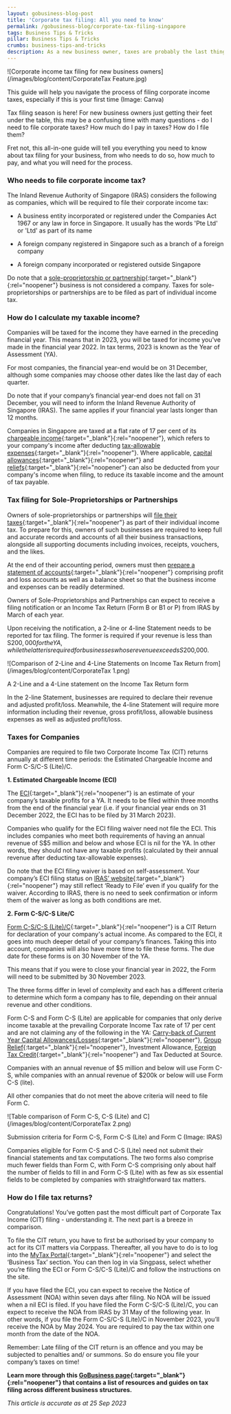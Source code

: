 ```yaml
---
layout: gobusiness-blog-post
title: 'Corporate tax filing: All you need to know'
permalink: /gobusiness-blog/corporate-tax-filing-singapore
tags: Business Tips & Tricks
pillar: Business Tips & Tricks
crumbs: business-tips-and-tricks
description: As a new business owner, taxes are probably the last thing you think about. Here’s all you need to know about corporate taxes in under five minutes.
---
```


![Corporate income tax filing for new business owners](/images/blog/content/CorporateTax Feature.jpg)
<figcaption>This guide will help you navigate the process of filing corporate income taxes, especially if this is your first time (Image: Canva)</figcaption>

Tax filing season is here! For new business owners just getting their feet under the table, this may be a confusing time with many questions - do I need to file corporate taxes? How much do I pay in taxes? How do I file them? 

Fret not, this all-in-one guide will tell you everything you need to know about tax filing for your business, from who needs to do so, how much to pay, and what you will need for the process.

### Who needs to file corporate income tax?

The Inland Revenue Authority of Singapore (IRAS) considers the following as companies, which will be required to file their corporate income tax: 

- A business entity incorporated or registered under the Companies Act 1967 or any law in force in Singapore. It usually has the words 'Pte Ltd' or 'Ltd' as part of its name

- A foreign company registered in Singapore such as a branch of a foreign company

- A foreign company incorporated or registered outside Singapore

Do note that a [sole-proprietorship or partnership](https://www.iras.gov.sg/taxes/individual-income-tax/self-employed-and-partnerships/tax-obligations-of-self-employed-persons/basic-guide-for-self-employed-persons){:target="_blank"}{:rel="noopener"} business is not considered a company. Taxes for sole-proprietorships or partnerships are to be filed as part of individual income tax.

### How do I calculate my taxable income? 

Companies will be taxed for the income they have earned in the preceding financial year. This means that in 2023, you will be taxed for income you’ve made in the financial year 2022. In tax terms, 2023 is known as the Year of Assessment (YA).

For most companies, the financial year-end would be on 31 December, although some companies may choose other dates like the last day of each quarter. 

Do note that if your company’s financial year-end does not fall on 31 December, you will need to inform the Inland Revenue Authority of Singapore (IRAS). The same applies if your financial year lasts longer than 12 months.

Companies in Singapore are taxed at a flat rate of 17 per cent of its [chargeable income](https://www.iras.gov.sg/taxes/corporate-income-tax/income-deductions-for-companies/taxable-non-taxable-income){:target="_blank"}{:rel="noopener"}, which refers to your company's income after deducting [tax-allowable expenses](https://www.iras.gov.sg/taxes/corporate-income-tax/income-deductions-for-companies/business-expenses){:target="_blank"}{:rel="noopener"}. Where applicable, [capital allowances](https://www.iras.gov.sg/taxes/corporate-income-tax/income-deductions-for-companies/claiming-allowances/capital-allowances){:target="_blank"}{:rel="noopener"} and [reliefs](https://www.iras.gov.sg/taxes/corporate-income-tax/income-deductions-for-companies/claiming-reliefs){:target="_blank"}{:rel="noopener"} can also be deducted from your company's income when filing, to reduce its taxable income and the amount of tax payable. 

### Tax filing for Sole-Proprietorships or Partnerships

Owners of sole-proprietorships or partnerships will [file their taxes](https://www.iras.gov.sg/taxes/individual-income-tax/self-employed-and-partnerships/tax-obligations-of-self-employed-persons/basic-guide-for-self-employed-persons){:target="_blank"}{:rel="noopener"} as part of their individual income tax. To prepare for this, owners of such businesses are required to keep full and accurate records and accounts of all their business transactions, alongside all supporting documents including invoices, receipts, vouchers, and the likes.

At the end of their accounting period, owners must then [prepare a statement of accounts](https://www.iras.gov.sg/taxes/individual-income-tax/self-employed-and-partnerships/calculating-my-business-income/preparing-statement-of-accounts){:target="_blank"}{:rel="noopener"} comprising profit and loss accounts as well as a balance sheet so that the business income and expenses can be readily determined.

Owners of Sole-Proprietorships and Partnerships can expect to receive a filing notification or an Income Tax Return (Form B or B1 or P) from IRAS by March of each year. 

Upon receiving the notification, a 2-line or 4-line Statement needs to be reported for tax filing. The former is required if your revenue is less than S$200,000 for the YA, while the latter is required for businesses whose revenue exceeds S$200,000. 

![Comparison of 2-Line and 4-Line Statements on Income Tax Return from](/images/blog/content/CorporateTax 1.png)
<figcaption>A 2-Line and a 4-Line statement on the Income Tax Return form</figcaption>

In the 2-line Statement, businesses are required to declare their revenue and adjusted profit/loss. Meanwhile, the 4-line Statement will require more information including their revenue, gross profit/loss, allowable business expenses as well as adjusted profit/loss.

### Taxes for Companies

Companies are required to file two Corporate Income Tax (CIT) returns annually at different time periods: the Estimated Chargeable Income and Form C-S/C-S (Lite)/C. 

**1. Estimated Chargeable Income (ECI)**

The [ECI](https://www.iras.gov.sg/taxes/corporate-income-tax/estimated-chargeable-income-(eci)-filing){:target="_blank"}{:rel="noopener"} is an estimate of your company’s taxable profits for a YA. It needs to be filed within three months from the end of the financial year (i.e. if your financial year ends on 31 December 2022, the ECI has to be filed by 31 March 2023).

Companies who qualify for the ECI filing waiver need not file the ECI. This includes companies who meet both requirements of having an annual revenue of S$5 million and below and whose ECI is nil for the YA. In other words, they should not have any taxable profits (calculated by their annual revenue after deducting tax-allowable expenses).

Do note that the ECI filing waiver is based on self-assessment. Your company’s ECI filing status on [IRAS’ website](https://mytax.iras.gov.sg/ESVWeb/default.aspx){:target="_blank"}{:rel="noopener"} may still reflect ‘Ready to File’ even if you qualify for the waiver. According to IRAS, there is no need to seek confirmation or inform them of the waiver as long as both conditions are met. 

**2. Form C-S/C-S Lite/C**

[Form C-S/C-S (Lite)/C](https://www.iras.gov.sg/taxes/corporate-income-tax/form-c-s-form-c-s-(lite)-form-c-filing/overview-of-form-c-s-form-c-s-(lite)-form-c){:target="_blank"}{:rel="noopener"} is a CIT Return for declaration of your company's actual income. As compared to the ECI, it goes into much deeper detail of your company’s finances. Taking this into account, companies will also have more time to file these forms. The due date for these forms is on 30 November of the YA. 

This means that if you were to close your financial year in 2022, the Form will need to be submitted by 30 November 2023. 

The three forms differ in level of complexity and each has a different criteria to determine which form a company has to file, depending on their annual revenue and other conditions. 

Form C-S and Form C-S (Lite) are applicable for companies that only derive income taxable at the prevailing Corporate Income Tax rate of 17 per cent and are not claiming any of the following in the YA: [Carry-back of Current Year Capital Allowances/Losses](https://www.iras.gov.sg/taxes/corporate-income-tax/income-deductions-for-companies/claiming-reliefs/loss-carry-back-relief){:target="_blank"}{:rel="noopener"}, [Group Relief](https://www.iras.gov.sg/taxes/corporate-income-tax/income-deductions-for-companies/claiming-reliefs/group-relief){:target="_blank"}{:rel="noopener"}, Investment Allowance, [Foreign Tax Credit](https://www.iras.gov.sg/taxes/corporate-income-tax/income-deductions-for-companies/claiming-reliefs/foreign-tax-credit){:target="_blank"}{:rel="noopener"} and Tax Deducted at Source.

Companies with an annual revenue of $5 million and below will use Form C-S, while companies with an annual revenue of $200k or below will use Form C-S (lite).

All other companies that do not meet the above criteria will need to file Form C.

![Table comparison of Form C-S, C-S (Lite) and C](/images/blog/content/CorporateTax 2.png)
<figcaption>Submission criteria for Form C-S, Form C-S (Lite) and Form C (Image: IRAS)</figcaption>

Companies eligible for Form C-S and C-S (Lite) need not submit their financial statements and tax computations. The two forms also comprise much fewer fields than Form C, with Form C-S comprising only about half the number of fields to fill in and Form C-S (Lite) with as few as six essential fields to be completed by companies with straightforward tax matters. 

### How do I file tax returns? 

Congratulations! You’ve gotten past the most difficult part of Corporate Tax Income (CIT) filing - understanding it. The next part is a breeze in comparison. 

To file the CIT return, you have to first be authorised by your company to act for its CIT matters via Corppass. Thereafter, all you have to do is to log into the [MyTax Portal](https://mytax.iras.gov.sg/ESVWeb/default.aspx){:target="_blank"}{:rel="noopener"} and select the ‘Business Tax’ section. You can then log in via Singpass, select whether you’re filing the ECI or Form C-S/C-S (Lite)/C and follow the instructions on the site.

If you have filed the ECI, you can expect to receive the Notice of Assessment (NOA) within seven days after filing. No NOA will be issued when a nil ECI is filed. If you have filed the Form C-S/C-S (Lite)/C, you can expect to receive the NOA from IRAS by 31 May of the following year. In other words, if you file the Form C-S/C-S (Lite)/C in November 2023, you’ll receive the NOA by May 2024. You are required to pay the tax within one month from the date of the NOA. 

Remember: Late filing of the CIT return is an offence and you may be subjected to penalties and/ or summons. So do ensure you file your company’s taxes on time!

**Learn more through this [GoBusiness page](https://www.gobusiness.gov.sg/run-and-grow/taxes-and-gst/){:target="_blank"}{:rel="noopener"} that contains a list of resources and guides on tax filing across different business structures.**

<em> This article is accurate as at 25 Sep 2023</em>
